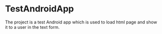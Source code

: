 # TestAndroidApp
The project is a test Android app which is used to load html page and show it to a user in the text form.
